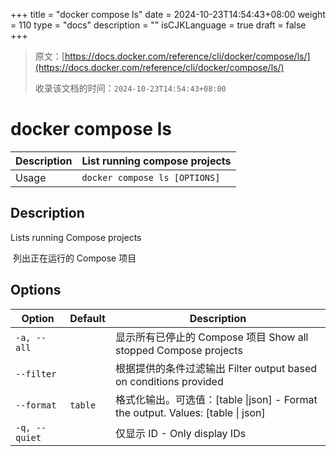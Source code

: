 +++
title = "docker compose ls"
date = 2024-10-23T14:54:43+08:00
weight = 110
type = "docs"
description = ""
isCJKLanguage = true
draft = false
+++

> 原文：[https://docs.docker.com/reference/cli/docker/compose/ls/](https://docs.docker.com/reference/cli/docker/compose/ls/)
>
> 收录该文档的时间：`2024-10-23T14:54:43+08:00`

# docker compose ls

| Description | List running compose projects |
| :---------- | ----------------------------- |
| Usage       | `docker compose ls [OPTIONS]` |

## Description

Lists running Compose projects

​	列出正在运行的 Compose 项目

## Options

| Option        | Default | Description                                                  |
| ------------- | ------- | ------------------------------------------------------------ |
| `-a, --all`   |         | 显示所有已停止的 Compose 项目 Show all stopped Compose projects |
| `--filter`    |         | 根据提供的条件过滤输出 Filter output based on conditions provided |
| `--format`    | `table` | 格式化输出。可选值：[table \|json] -   Format the output. Values: [table \| json] |
| `-q, --quiet` |         | 仅显示 ID - Only display IDs                                 |

